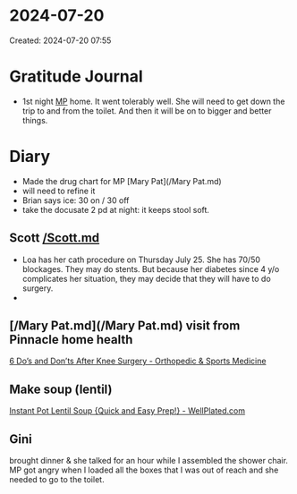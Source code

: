 # 2024-07-20
Created: 2024-07-20 07:55

# Gratitude Journal 

- 1st night [MP](/MP.md) home. It went tolerably well. She will need to get down the trip to and from the toilet. And then it will be on to bigger and better things.

# Diary 

- Made the drug chart for MP [Mary Pat](/Mary Pat.md)
- will need to refine it
- Brian says ice: 30 on / 30 off
- take the docusate 2 pd at night: it keeps stool soft.

## Scott  [/Scott.md](/Scott.md)

- Loa has her cath procedure on Thursday July 25. She has 70/50 blockages. They may do stents. But because her diabetes since 4 y/o complicates her situation, they may decide that they will have to do surgery.
- 
## [/Mary Pat.md](/Mary Pat.md) visit from Pinnacle home health 

[6 Do’s and Don’ts After Knee Surgery - Orthopedic &amp; Sports Medicine](https://orthosportsmed.com/6-dos-and-donts-after-knee-surgery/ "6 Do’s and Don’ts After Knee Surgery - Orthopedic &amp; Sports Medicine")
## Make soup (lentil)
[Instant Pot Lentil Soup {Quick and Easy Prep!} - WellPlated.com](https://www.wellplated.com/instant-pot-lentil-soup/#wprm-recipe-container-33058 "Instant Pot Lentil Soup {Quick and Easy Prep!} - WellPlated.com")
## Gini 
brought dinner & she talked for an hour while I assembled the shower chair. MP got angry when I loaded all the boxes that I was out of reach and she needed to go to the toilet.
